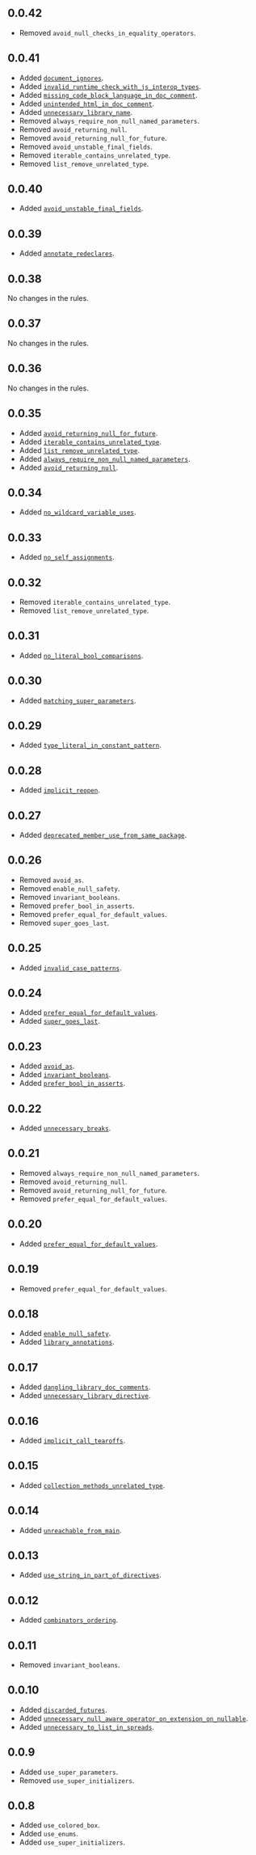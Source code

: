## 0.0.42

- Removed `avoid_null_checks_in_equality_operators`.

## 0.0.41
- Added [`document_ignores`](https://dart-lang.github.io/linter/lints/document_ignores.html).
- Added [`invalid_runtime_check_with_js_interop_types`](https://dart-lang.github.io/linter/lints/invalid_runtime_check_with_js_interop_types.html).
- Added [`missing_code_block_language_in_doc_comment`](https://dart-lang.github.io/linter/lints/missing_code_block_language_in_doc_comment.html).
- Added [`unintended_html_in_doc_comment`](https://dart-lang.github.io/linter/lints/unintended_html_in_doc_comment.html).
- Added [`unnecessary_library_name`](https://dart-lang.github.io/linter/lints/unnecessary_library_name.html).
- Removed `always_require_non_null_named_parameters`.
- Removed `avoid_returning_null`.
- Removed `avoid_returning_null_for_future`.
- Removed `avoid_unstable_final_fields`.
- Removed `iterable_contains_unrelated_type`.
- Removed `list_remove_unrelated_type`.

## 0.0.40
- Added [`avoid_unstable_final_fields`](https://dart-lang.github.io/linter/lints/avoid_unstable_final_fields.html).


## 0.0.39
- Added [`annotate_redeclares`](https://dart-lang.github.io/linter/lints/annotate_redeclares.html).


## 0.0.38
No changes in the rules.

## 0.0.37

No changes in the rules.

## 0.0.36

No changes in the rules.

## 0.0.35

- Added [`avoid_returning_null_for_future`](https://dart.dev/tools/linter-rules/avoid_returning_null_for_future.html).
- Added [`iterable_contains_unrelated_type`](https://dart.dev/tools/linter-rules/iterable_contains_unrelated_type.html).
- Added [`list_remove_unrelated_type`](https://dart.dev/tools/linter-rules/list_remove_unrelated_type.html).
- Added [`always_require_non_null_named_parameters`](https://dart.dev/tools/linter-rules/always_require_non_null_named_parameters.html).
- Added [`avoid_returning_null`](https://dart.dev/tools/linter-rules/avoid_returning_null.html).

## 0.0.34

- Added [`no_wildcard_variable_uses`](https://dart.dev/tools/linter-rules/no_wildcard_variable_uses.html).

## 0.0.33

- Added [`no_self_assignments`](https://dart.dev/tools/linter-rules/no_self_assignments.html).

## 0.0.32

- Removed `iterable_contains_unrelated_type`.
- Removed `list_remove_unrelated_type`.

## 0.0.31

- Added [`no_literal_bool_comparisons`](https://dart.dev/tools/linter-rules/no_literal_bool_comparisons.html).

## 0.0.30

- Added [`matching_super_parameters`](https://dart.dev/tools/linter-rules/matching_super_parameters.html).

## 0.0.29

- Added [`type_literal_in_constant_pattern`](https://dart.dev/tools/linter-rules/type_literal_in_constant_pattern.html).

## 0.0.28

- Added [`implicit_reopen`](https://dart.dev/tools/linter-rules/implicit_reopen.html).

## 0.0.27

- Added [`deprecated_member_use_from_same_package`](https://dart.dev/tools/linter-rules/deprecated_member_use_from_same_package.html).

## 0.0.26

- Removed `avoid_as`.
- Removed `enable_null_safety`.
- Removed `invariant_booleans`.
- Removed `prefer_bool_in_asserts`.
- Removed `prefer_equal_for_default_values`.
- Removed `super_goes_last`.

## 0.0.25

- Added [`invalid_case_patterns`](https://dart.dev/tools/linter-rules/invalid_case_patterns.html).

## 0.0.24

- Added [`prefer_equal_for_default_values`](https://dart.dev/tools/linter-rules/prefer_equal_for_default_values.html).
- Added [`super_goes_last`](https://dart.dev/tools/linter-rules/super_goes_last.html).

## 0.0.23

- Added [`avoid_as`](https://dart.dev/tools/linter-rules/avoid_as.html).
- Added [`invariant_booleans`](https://dart.dev/tools/linter-rules/invariant_booleans.html).
- Added [`prefer_bool_in_asserts`](https://dart.dev/tools/linter-rules/prefer_bool_in_asserts.html).

## 0.0.22

- Added [`unnecessary_breaks`](https://dart.dev/tools/linter-rules/unnecessary_breaks.html).

## 0.0.21

- Removed `always_require_non_null_named_parameters`.
- Removed `avoid_returning_null`.
- Removed `avoid_returning_null_for_future`.
- Removed `prefer_equal_for_default_values`.

## 0.0.20

- Added [`prefer_equal_for_default_values`](https://dart.dev/tools/linter-rules/prefer_equal_for_default_values.html).

## 0.0.19

- Removed `prefer_equal_for_default_values`.

## 0.0.18

- Added [`enable_null_safety`](https://dart.dev/tools/linter-rules/enable_null_safety.html).
- Added [`library_annotations`](https://dart.dev/tools/linter-rules/library_annotations.html).

## 0.0.17

- Added [`dangling_library_doc_comments`](https://dart.dev/tools/linter-rules/dangling_library_doc_comments.html).
- Added [`unnecessary_library_directive`](https://dart.dev/tools/linter-rules/unnecessary_library_directive.html).

## 0.0.16

- Added [`implicit_call_tearoffs`](https://dart.dev/tools/linter-rules/implicit_call_tearoffs.html).

## 0.0.15

- Added [`collection_methods_unrelated_type`](https://dart.dev/tools/linter-rules/collection_methods_unrelated_type.html).

## 0.0.14

- Added [`unreachable_from_main`](https://dart.dev/tools/linter-rules/unreachable_from_main.html).

## 0.0.13

- Added [`use_string_in_part_of_directives`](https://dart.dev/tools/linter-rules/use_string_in_part_of_directives.html).

## 0.0.12

- Added [`combinators_ordering`](https://dart.dev/tools/linter-rules/combinators_ordering.html).

## 0.0.11

- Removed `invariant_booleans`.

## 0.0.10

- Added [`discarded_futures`](https://dart.dev/tools/linter-rules/discarded_futures.html).
- Added [`unnecessary_null_aware_operator_on_extension_on_nullable`](https://dart.dev/tools/linter-rules/unnecessary_null_aware_operator_on_extension_on_nullable.html).
- Added [`unnecessary_to_list_in_spreads`](https://dart.dev/tools/linter-rules/unnecessary_to_list_in_spreads.html).

## 0.0.9

- Added `use_super_parameters`.
- Removed `use_super_initializers`.

## 0.0.8

- Added `use_colored_box`.
- Added `use_enums`.
- Added `use_super_initializers`.

  
  
  
  
  